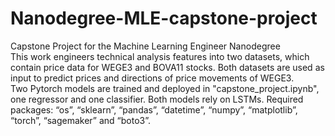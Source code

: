 # Nanodegree-MLE-capstone-project
Capstone Project for the Machine Learning Engineer Nanodegree <br>
This work engineers technical analysis features into two datasets, which contain price data for WEGE3 and BOVA11 stocks. Both datasets are used as input to predict prices and directions of price movements of WEGE3. <br>
Two Pytorch models are trained and deployed in "capstone_project.ipynb", one regressor and one classifier. Both models rely on LSTMs.
Required packages: “os”, “sklearn”, “pandas”, “datetime”, “numpy”, “matplotlib”, “torch”, “sagemaker” and “boto3”.
